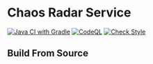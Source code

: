 # Chaos Radar Service

[![Java CI with Gradle](https://github.com/loop-breaker/chaos-radar-service/workflows/Java%20CI%20with%20Gradle/badge.svg)](https://github.com/loop-breaker/chaos-radar-service/actions?query=workflow%3A%22Java+CI+with+Gradle%22)
[![CodeQL](https://github.com/loop-breaker/chaos-radar-service/workflows/CodeQL/badge.svg)](https://github.com/loop-breaker/chaos-radar-service/security/code-scanning)
[![Check Style](https://github.com/loop-breaker/chaos-radar-service/workflows/Check%20Style/badge.svg)](https://github.com/loop-breaker/chaos-radar-service/actions?query=workflow%3A%22Check+Style%22)
## Build From Source


